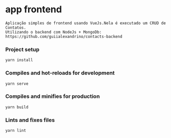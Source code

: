 # app frontend

```
Aplicação simples de frontend usando VueJs.Nela é executado um CRUD de Contatos.
Utilizando o backend com NodeJs + MongoDb:
https://github.com/guiialexandrino/contacts-backend
```

### Project setup

```
yarn install
```

### Compiles and hot-reloads for development

```
yarn serve
```

### Compiles and minifies for production

```
yarn build
```

### Lints and fixes files

```
yarn lint
```
